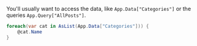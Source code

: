 ﻿---
uid: ToSic.Sxc.Web.IDynamicCode.App
---
You'll usually want to access the data, like `App.Data["Categories"]` or the queries `App.Query["AllPosts"]`.  

```cs
foreach(var cat in AsList(App.Data["Categories"])) {
	@cat.Name
}
```
